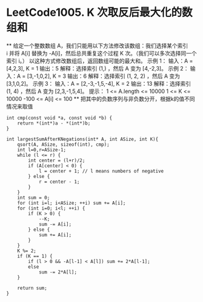 # LeetCode1005. K 次取反后最大化的数组和
**
给定一个整数数组 A，我们只能用以下方法修改该数组：我们选择某个索引 i 并将 A[i] 替换为 -A[i]，然后总共重复这个过程 K 次。（我们可以多次选择同一个索引 i。）
以这种方式修改数组后，返回数组可能的最大和。
示例 1：
输入：A = [4,2,3], K = 1
输出：5
解释：选择索引 (1,) ，然后 A 变为 [4,-2,3]。
示例 2：
输入：A = [3,-1,0,2], K = 3
输出：6
解释：选择索引 (1, 2, 2) ，然后 A 变为 [3,1,0,2]。
示例 3：
输入：A = [2,-3,-1,5,-4], K = 2
输出：13
解释：选择索引 (1, 4) ，然后 A 变为 [2,3,-1,5,4]。
提示：
1 <= A.length <= 10000
1 <= K <= 10000
-100 <= A[i] <= 100
**
把其中的负数序列与非负数分开，根据k的值不同情况来取值
```
int cmp(const void *a, const void *b) {
    return *(int*)a - *(int*)b;
}

int largestSumAfterKNegations(int* A, int ASize, int K){
    qsort(A, ASize, sizeof(int), cmp);
    int l=0,r=ASize-1;
    while (l <= r) {
        int center = (l+r)/2;
        if (A[center] < 0) {
            l = center + 1; // l means numbers of negative
        } else {
            r = center - 1;
        }
    }
    int sum = 0;
    for (int i=l; i<ASize; ++i) sum += A[i];
    for (int i=0; i<l; ++i) {
        if (K > 0) {
            --K;
            sum -= A[i];
        } else {
            sum += A[i];
        }
    }
    K %= 2;
    if (K == 1) {
        if (l > 0 && -A[l-1] < A[l]) sum += 2*A[l-1];
        else 
            sum -= 2*A[l];
    }

    return sum;
}
```